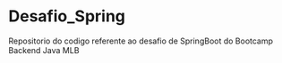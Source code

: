 # Desafio_Spring
Repositorio do codigo referente ao desafio de SpringBoot do Bootcamp Backend Java MLB
